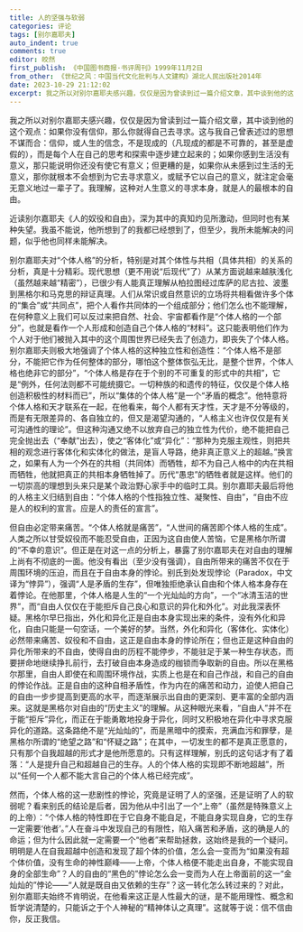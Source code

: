 ```yaml
---
title: 人的坚强与软弱
categories: 评论
tags: [别尔嘉耶夫]
auto_indent: true
comments: true
editor: 皎然
first_publish: 《中国图书商报·书评周刊》1999年11月2日
from_other: 《世纪之风：中国当代文化批判与人文建构》湖北人民出版社2014年
date: 2023-10-29 21:12:02
excerpt: 我之所以对别尔嘉耶夫感兴趣，仅仅是因为曾读到过一篇介绍文章，其中谈到他的这个观点：如果你没有信仰，那么你就得自己去寻求。这与我自己曾表述过的思想不谋而合：信仰，或人生的信念，不是现成的（凡现成的都是不可靠的，甚至是虚假的），而是每个人在自己的思考和探索中逐步建立起来的；如果你感到生活没有意义，那只能说明你还没有使它有意义；但更糟的是，如果你从未感到过生活的无意义，那你就根本不会想到为它去寻求意义，或赋予它以自己的意义，就注定会毫无意义地过一辈子了。我理解，这种对人生意义的寻求本身，就是人的最根本的自由。
---
```

我之所以对别尔嘉耶夫感兴趣，仅仅是因为曾读到过一篇介绍文章，其中谈到他的这个观点：如果你没有信仰，那么你就得自己去寻求。这与我自己曾表述过的思想不谋而合：信仰，或人生的信念，不是现成的（凡现成的都是不可靠的，甚至是虚假的），而是每个人在自己的思考和探索中逐步建立起来的；如果你感到生活没有意义，那只能说明你还没有使它有意义；但更糟的是，如果你从未感到过生活的无意义，那你就根本不会想到为它去寻求意义，或赋予它以自己的意义，就注定会毫无意义地过一辈子了。我理解，这种对人生意义的寻求本身，就是人的最根本的自由。

近读别尔嘉耶夫《人的奴役和自由》，深为其中的真知灼见所激动，但同时也有某种失望。我虽不能说，他所想到了的我都已经想到了，但至少，我所未能解决的问题，似乎他也同样未能解决。

别尔嘉耶夫对“个体人格”的分析，特别是对其个体性与共相（具体共相）的关系的分析，真是十分精彩。现代思想（更不用说“后现代”了）从某方面说越来越肤浅化（虽然越来越“精密”），已很少有人能真正理解从柏拉图经过库萨的尼古拉、波墨到黑格尔和马克思的辩证真理。人们从常识或自然意识的立场将共相看做许多个体的“集合”或“共同点”，把个人看作共同体的一个组成部分；他们怎么也不能理解，在何种意义上我们可以反过来把自然、社会、宇宙都看作是“个体人格的一个部分”，也就是看作一个人形成和创造自己个体人格的“材料”。这只能表明他们作为个人对于他们被抛入其中的这个周围世界已经失去了创造力，即丧失了个体人格。别尔嘉耶夫则极大地强调了个体人格的这种独立性和创造性：“个体人格不是部分，不能把它作为任何整体的部分，哪怕这个整体恢弘无比，是整个世界，个体人格也绝非它的部分”，“个体人格是存在于个别的不可重复的形式中的共相”，它是“例外，任何法则都不可能统摄它。一切种族的和遗传的特征，仅仅是个体人格创造积极性的材料而已”，所以“集体的个体人格”是一个“矛盾的概念”。他特意将个体人格和天才联系在一起，在他看来，每个人都有天才性，天才是不分等级的，而是有无限差异的、各自独立的，但又是渴望沟通的，“人格主义也许仅仅是有关可沟通性的理论”。但这种沟通又绝不以放弃自己的独立性为代价，绝不能把自己完全抛出去（“奉献”出去），使之“客体化”或“异化”：“那种为克服主观性，则把共相的观念进行客体化和实体化的做法，是盲人导路，绝非真正意义上的超越。”换言之，如果有人为一个外在的共相（共同体）而牺牲，却不为自己人格中的内在共相而牺牲，他就把真正的共相本身牺牲掉了。历代“愚忠”的牺牲者就是这样。他们的一切崇高的理想到头来只是某个政治野心家手中的临时工具。别尔嘉耶夫最后将他的人格主义归结到自由：“个体人格的个性指独立性、凝聚性、自由”，“自由不应是人的权利的宣言。应是人的责任的宣言”。

但自由必定带来痛苦。“个体人格就是痛苦”，“人世间的痛苦即个体人格的生成”。人类之所以甘受奴役而不能忍受自由，正因为这自由使人苦恼，它是黑格尔所谓的“不幸的意识”。但正是在对这一点的分析上，暴露了别尔嘉耶夫在对自由的理解上尚有不彻底的一面。他没有看出（至少没有强调），自由所带来的痛苦不仅在于周围环境的压迫，而且在于自由本身的悖论。别氏到处发现悖论（Paradox，中文译为“悖异”），强调“人是矛盾的生存”，但唯独拒绝承认自由和个体人格本身存在着悖论。在他那里，个体人格是人生的“一个光灿灿的方向”，一个“冰清玉洁的世界”，而“自由人仅仅在于能拒斥自己良心和意识的异化和外化”。对此我深表怀疑。黑格尔早巳指出，外化和异化正是自由本身实现出来的条件，没有外化和异化，自由只能是一句空话，一个美好的梦。当然，外化和异化（客体化、实体化）必然带来痛苦、奴役和不自由，这正是自由本身的悖论所在；但也正是这种自由的异化所带来的不自由，使得自由的历程不能停步，不能驻足于某一种生存状态，而要拼命地继续挣扎前行，去打破自由本身造成的枷锁而争取新的自由。所以在黑格尔那里，自由人即使在和周围环境作战，实质上也是在和自己作战，和自己的自由的悖论作战。正是自由的这种自相矛盾性，作为内在的痛苦和动力，迫使人把自己的自由一步步提高到更高的水平，而逐渐展示出自由的更深刻、更丰富的全部内涵来。这就是黑格尔对自由的“历史主义”的理解。从这种眼光来看，“自由人”并不在于能“拒斥”异化，而正在于能勇敢地投身于异化，同时又积极地在异化中寻求克服异化的道路。这条路绝不是“光灿灿的”，而是黑暗中的摸索，充满血污和罪孽，是黑格尔所谓的“绝望之路”和“怀疑之路”；在其中，一切发生的都不是真正愿意的，只有那个自我超越的形式才是他所愿意的。只有这样理解，别氏的这句话才有了着落：“人是提升自己和超越自己的生存。人的个体人格的实现即不断地超越”，所以“任何一个人都不能大言自己的个体人格已经完成”。

然而，个体人格的这一悲剧性的悖论，究竟是证明了人的坚强，还是证明了人的软弱呢？看来别氏的结论是后者，因为他从中引出了一个“上帝”（虽然是特殊意义上的上帝）：“个体人格的特性即在于它自身不能自足，不能自身实现自身，它的生存一定需要‘他者’。”人在奋斗中发现自己的有限性，陷入痛苦和矛盾，这的确是人的命运；但为什么因此就一定需要一个“他者”来帮助拯救，这始终是我的一个疑问。明明是人在自我超越中创造和发现了超个体的价值，怎么会一变而为“如果没有超个体价值，没有生命的神性巅峰——上帝，个体人格便不能走出自身，不能实现自身的全部生命”？人的自由的“黑色的”悖论怎么会一变而为人在上帝面前的这一“金灿灿的”悖论——“人就是既自由又依赖的生存”？这一转化怎么转过来的？对此，别尔嘉耶夫始终不肯明说，在他看来这正是人性最大的谜，是不能用理性、概念和哲学说清楚的，只能诉之于个人神秘的“精神体认之真理”。这就等于说：信不信由你，反正我信。